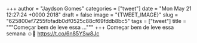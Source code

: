 
+++
author = "Jaydson Gomes"
categories = ["tweet"]
date = "Mon May 21 12:27:24 +0000 2018"
draft = false
image = "{TWEET_IMAGE}"
slug = "625800ef7255fbfadb0df0525c88cf69fddb8bc5"
tags = ["tweet"]
title = """Começar bem de leve essa ..."""
+++
Começar bem de leve essa semana ☺️🤗 https://t.co/6n85YSw8Jc
